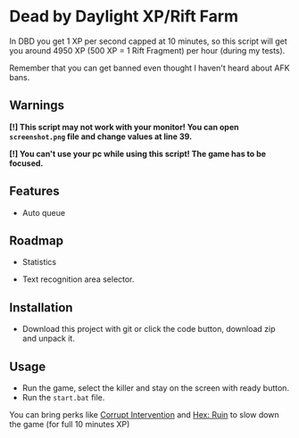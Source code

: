 
# Dead by Daylight XP/Rift Farm

In DBD you get 1 XP per second capped at 10 minutes, so this script will get you around 4950 XP (500 XP = 1 Rift Fragment) per hour (during my tests).

Remember that you can get banned even thought I haven't heard about AFK bans.

## Warnings

**[!] This script may not work with your monitor! You can open `screenshot.png` file and change values at line 39.**

**[!] You can't use your pc while using this script! The game has to be focused.**

## Features

- Auto queue

## Roadmap

- Statistics

- Text recognition area selector.

## Installation

- Download this project with git or click the code button, download zip and unpack it.

## Usage
- Run the game, select the killer and stay on the screen with ready button.
- Run the `start.bat` file.

You can bring perks like [Corrupt Intervention](https://deadbydaylight.fandom.com/wiki/Corrupt_Intervention) and [Hex: Ruin](https://deadbydaylight.fandom.com/wiki/Hex:_Ruin) to slow down the game (for full 10 minutes XP)
